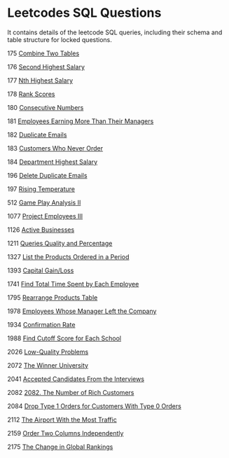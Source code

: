 # Leetcodes SQL Questions

It contains details of the leetcode SQL queries, including their schema and table structure for locked questions.

175 [Combine Two Tables](https://github.com/developer-Akhil/sql_leetcodes/blob/main/leetcode_175.md)

176 [Second Highest Salary](https://github.com/developer-Akhil/sql_leetcodes/blob/main/leetcode_176.md)

177 [Nth Highest Salary](https://github.com/developer-Akhil/sql_leetcodes/blob/main/leetcode_177.md)

178 [Rank Scores](https://github.com/developer-Akhil/sql_leetcodes/blob/main/leetcode_178.md)

180 [Consecutive Numbers](https://github.com/developer-Akhil/sql_leetcodes/blob/main/leetcode_180.md)

181 [Employees Earning More Than Their Managers](https://github.com/developer-Akhil/sql_leetcodes/blob/main/leetcode_181.md)

182 [Duplicate Emails](https://github.com/developer-Akhil/sql_leetcodes/blob/main/leetcode_182.md)

183 [Customers Who Never Order](https://github.com/developer-Akhil/sql_leetcodes/blob/main/leetcode_183.md)

184 [Department Highest Salary](https://leetcode.com/problems/department-highest-salary/description/)

196 [Delete Duplicate Emails](https://leetcode.com/problems/delete-duplicate-emails/description/)

197 [Rising Temperature](https://github.com/developer-Akhil/sql_leetcodes/blob/main/leetcode_197.md)

512 [Game Play Analysis II](https://github.com/developer-Akhil/sql_leetcodes/blob/main/leetcode_512.md)

1077 [Project Employees III](https://github.com/developer-Akhil/sql_leetcodes/blob/main/leetcode_1077.md) 

1126 [Active Businesses](https://github.com/developer-Akhil/sql_leetcodes/blob/main/leetcode_1126.md) 

1211 [Queries Quality and Percentage](https://github.com/developer-Akhil/sql_leetcodes/blob/main/leetcode_1211.md)

1327 [List the Products Ordered in a Period](https://github.com/developer-Akhil/sql_leetcodes/blob/main/leetcode_1327.md)

1393 [Capital Gain/Loss](https://github.com/developer-Akhil/sql_leetcodes/blob/main/leetcode_1393.md)

1741 [Find Total Time Spent by Each Employee](https://github.com/developer-Akhil/sql_leetcodes/blob/main/leetcode_1741.md)

1795 [Rearrange Products Table](https://github.com/developer-Akhil/sql_leetcodes/blob/main/leetcode_1795.md)

1978 [Employees Whose Manager Left the Company](https://github.com/developer-Akhil/sql_leetcodes/blob/main/leetcode_1978.md)

1934 [Confirmation Rate](https://github.com/developer-Akhil/sql_leetcodes/blob/main/leetcode_1934.md)

1988 [Find Cutoff Score for Each School](https://github.com/developer-Akhil/sql_leetcodes/blob/main/leetcode_1988.md)

2026 [Low-Quality Problems](https://github.com/developer-Akhil/sql_leetcodes/blob/main/leetcode_2026.md)

2072 [The Winner University](https://github.com/developer-Akhil/sql_leetcodes/blob/main/leetcode_2072.md)

2041 [Accepted Candidates From the Interviews](https://github.com/developer-Akhil/sql_leetcodes/blob/main/leetcode_2041.md)

2082 [2082. The Number of Rich Customers](https://github.com/developer-Akhil/sql_leetcodes/blob/main/leetcode_2082.md)

2084 [Drop Type 1 Orders for Customers With Type 0 Orders](https://github.com/developer-Akhil/sql_leetcodes/blob/main/leetcode_2084.md)

2112 [The Airport With the Most Traffic](https://github.com/developer-Akhil/sql_leetcodes/blob/main/leetcode_2112.md)

2159 [Order Two Columns Independently](https://github.com/developer-Akhil/sql_leetcodes/blob/main/leetcode_2159.md)

2175 [The Change in Global Rankings](https://github.com/developer-Akhil/sql_leetcodes/blob/main/leetcode_2175.md)
